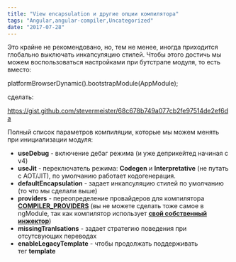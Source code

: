 ```yaml
---
title: "View encapsulation и другие опции компилятора"
tags: "Angular,angular-compiler,Uncategorized"
date: "2017-07-28"
---
```


Это крайне не рекомендовано, но, тем не менее, иногда приходится глобально выключать инкапсуляцию стилей. Чтобы этого достичь мы можем воспользоваться настройками при бутстрапе модуля, то есть вместо:

platformBrowserDynamic().bootstrapModule(AppModule);

сделать:

https://gist.github.com/stevermeister/68c678b749a077cb2fe97514de2ef6da

Полный список параметров компиляции, которые мы можем менять при инициализации модуля:

- **useDebug** - включение дебаг режима (и уже деприкейтед начиная с v4)
- **useJit** - переключатель режима: **Codegen** и **Interpretative** (не путать с AOT/JIT), по умолчанию работает кодогенерация.
- **defaultEncapsulation** - задает инкапсуляцию стилей по умолчанию (то что мы сделали выше)
- **providers** - переопределение провайдеров для компилятора **[COMPILER\_PROVIDERS](https://github.com/angular/angular/blob/4.3.x/packages/compiler/src/jit/compiler_factory.ts#L48-L97)** (вы не можете сделать тоже самое в ngModule, так как компилятор использует **[свой собственный инжектор](https://github.com/angular/angular/blob/4.3.x/packages/compiler/src/jit/compiler_factory.ts#L115)**)
- **missingTranlsations** - задает стратегию поведения при отсутсвующих переводах
- **enableLegacyTemplate** - чтобы продолжать поддерживать тег **template**
